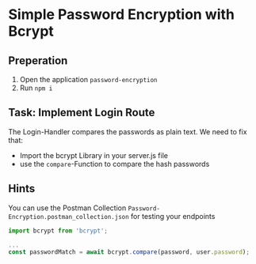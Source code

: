 # Simple Password Encryption with Bcrypt

## Preperation

1. Open the application `password-encryption`
2. Run `npm i`

## Task: Implement Login Route

The Login-Handler compares the passwords as plain text.
We need to fix that:

- Import the bcrypt Library in your server.js file
- use the `compare`-Function to compare the hash passwords

## Hints

You can use the Postman Collection `Password-Encryption.postman_collection.json` for testing your endpoints


```javascript
import bcrypt from 'bcrypt';

...
const passwordMatch = await bcrypt.compare(password, user.password);

```
